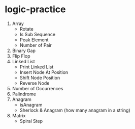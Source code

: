 # logic-practice

1. Array 
   - Rotate
   - Is Sub Sequence
   - Peak Element
   - Number of Pair
2. Binary Gap
3. Flip Flop
4. Linked List
    - Print Linked List
    - Insert Node At Position
    - Shift Node Position
    - Reverse Node
5. Number of Occurrences
6. Palindrome
7. Anagram
   - isAnagram
   - Sherlock & Anagram (how many anagram in a string)
8. Matrix
   - Spiral Step
